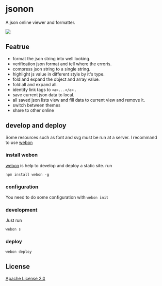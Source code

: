 # jsonon
A json online viewer and formatter.


![](https://raw.githubusercontent.com/bimohxh/jsonon/master/img/logo.png)

## Featrue
- format the json string into  well looking.
- verification json format and tell where the erroris.
- compress json string to a single string.
- highlight js value in different style by it's type.
- fold and expand the object and array value.
- fold all and expand all.
- identify link tags to `<a>...</a>` .
- save current json data to local.
- all saved json lists view and fill data to current view and remove it.
- switch between themes
- share to other online


## develop and deploy
Some resources such as font and svg must be run at a server. I recommand to use [webon](https://github.com/bimohxh/webon)

### install webon
[webon](https://github.com/bimohxh/webon) is help to develop and deploy a static site.
run
```
npm install webon -g
```

### configuration
You need to do some configuration with `webon init`

### development
Just run 
```
webon s
```

### deploy
```
webon deploy
```


## License
[Apache License 2.0](http://choosealicense.online/licenses/apache-2.0/)
